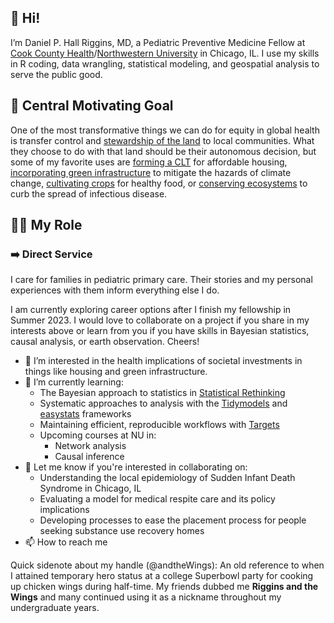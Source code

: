 ## 👋 Hi! 

I’m Daniel P. Hall Riggins, MD, a Pediatric Preventive Medicine Fellow at [Cook County Health](https://cookcountyhealth.org/education-research/residency-programs/public-health-preventive-medicine/)/[Northwestern University](https://www.feinberg.northwestern.edu/sites/cehs/our-programs/program-in-public-health/index.html) in Chicago, IL. I use my skills in R coding, data wrangling, statistical modeling, and geospatial analysis to serve the public good.

## 🚀 Central Motivating Goal

One of the most transformative things we can do for equity in global health is transfer control and [stewardship of the land](https://www.communitystewardshipofland.org/) to local communities. What they choose to do with that land should be their autonomous decision, but some of my favorite uses are [forming a CLT](https://groundedsolutions.org/strengthening-neighborhoods/community-land-trusts) for affordable housing, [incorporating green infrastructure](https://www.epa.gov/green-infrastructure/what-green-infrastructure) to mitigate the hazards of climate change, [cultivating crops](https://en.wikipedia.org/wiki/Urban_agriculture) for healthy food, or [conserving ecosystems](https://www.ecohealthalliance.org/about) to curb the spread of infectious disease. 

## 🙋🏻 My Role

### ➡️ Direct Service

I care for families in pediatric primary care. Their stories and my personal experiences with them inform everything else I do.

I am currently exploring career options after I finish my fellowship in Summer 2023. I would love to collaborate on a project if you share in my interests above or learn from you if you have skills in Bayesian statistics, causal analysis, or earth observation. Cheers!</p>


- 👀 I’m interested in the health implications of societal investments in things like housing and green infrastructure. 
- 🌱 I’m currently learning: 
    - The Bayesian approach to statistics in [Statistical Rethinking](https://xcelab.net/rm/statistical-rethinking/) 
    - Systematic approaches to analysis with the [Tidymodels](https://www.tidymodels.org/) and [easystats](https://easystats.github.io/easystats/) frameworks
    - Maintaining efficient, reproducible workflows with [Targets](https://docs.ropensci.org/targets/)
    - Upcoming courses at NU in:
        - Network analysis
        - Causal inference
- 💞️ Let me know if you're interested in collaborating on:
    - Understanding the local epidemiology of Sudden Infant Death Syndrome in Chicago, IL 
    - Evaluating a model for medical respite care and its policy implications
    - Developing processes to ease the placement process for people seeking substance use recovery homes
- 📫 How to reach me

Quick sidenote about my handle (@andtheWings): An old reference to when I attained temporary hero status at a college Superbowl party for cooking up chicken wings during half-time. My friends dubbed me **Riggins and the Wings** and many continued using it as a nickname throughout my undergraduate years.

<!---
andtheWings/andtheWings is a ✨ special ✨ repository because its `README.md` (this file) appears on your GitHub profile.
You can click the Preview link to take a look at your changes.
--->
